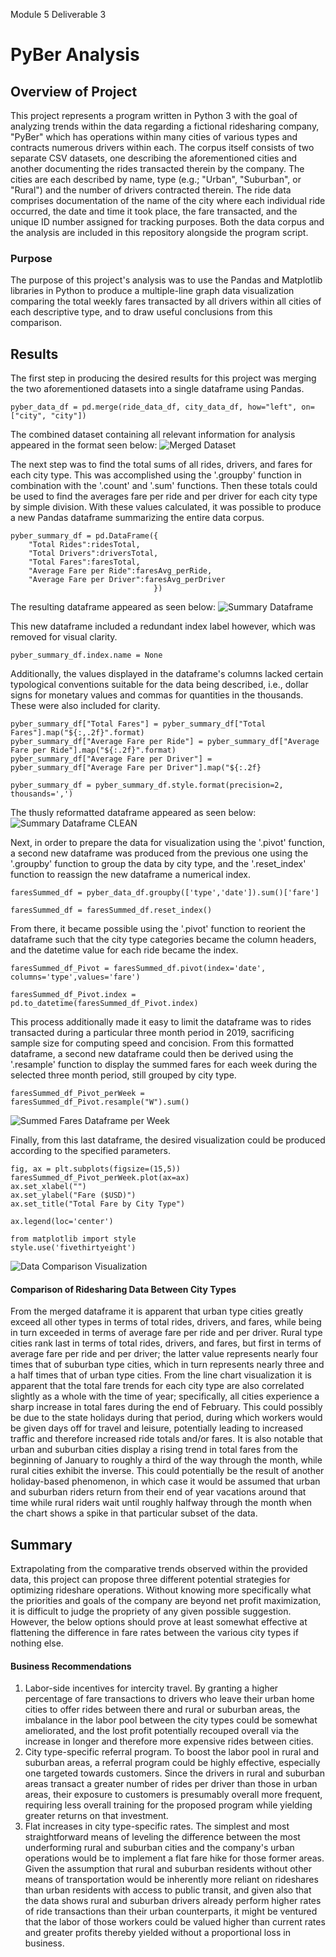 Module 5 Deliverable 3
# PyBer Analysis

## Overview of Project
This project represents a program written in Python 3 with the goal of analyzing trends within the data regarding a fictional ridesharing company, "PyBer" which has operations within many cities of various types and contracts numerous drivers within each.  The corpus itself consists of two separate CSV datasets, one describing the aforementioned cities and another documenting the rides transacted therein by the company.  The cities are each described by name, type (e.g.; "Urban", "Suburban", or "Rural") and the number of drivers contracted therein.  The ride data comprises documentation of the name of the city where each individual ride occurred, the date and time it took place, the fare transacted, and the unique ID number assigned for tracking purposes.  Both the data corpus and the analysis are included in this repository alongside the program script.

### Purpose
The purpose of this project's analysis was to use the Pandas and Matplotlib libraries in Python to produce a multiple-line graph data visualization comparing the total weekly fares transacted by all drivers within all cities of each descriptive type, and to draw useful conclusions from this comparison.   

## Results
The first step in producing the desired results for this project was merging the two aforementioned datasets into a single dataframe using Pandas.  
```
pyber_data_df = pd.merge(ride_data_df, city_data_df, how="left", on=["city", "city"])
```
The combined dataset containing all relevant information for analysis appeared in the format seen below:
![Merged Dataset](https://github.com/AC-Melamed/PyBer_Analysis/blob/main/analysis/MergedDataset.png)

The next step was to find the total sums of all rides, drivers, and fares for each city type.  This was accomplished using the '.groupby' function in combination with the '.count' and '.sum' functions.  Then these totals could be used to find the averages fare per ride and per driver for each city type by simple division.  With these values calculated, it was possible to produce a new Pandas dataframe summarizing the entire data corpus.
```
pyber_summary_df = pd.DataFrame({
    "Total Rides":ridesTotal,
    "Total Drivers":driversTotal,
    "Total Fares":faresTotal,
    "Average Fare per Ride":faresAvg_perRide,
    "Average Fare per Driver":faresAvg_perDriver
                                })
```
The resulting dataframe appeared as seen below:
![Summary Dataframe](https://github.com/AC-Melamed/PyBer_Analysis/blob/main/analysis/SummaryDataframe.png)

This new dataframe included a redundant index label however, which was removed for visual clarity.
```
pyber_summary_df.index.name = None
```
Additionally, the values displayed in the dataframe's columns lacked certain typological conventions suitable for the data being described, i.e., dollar signs for monetary values and commas for quantities in the thousands.  These were also included for clarity.
```
pyber_summary_df["Total Fares"] = pyber_summary_df["Total Fares"].map("${:,.2f}".format)
pyber_summary_df["Average Fare per Ride"] = pyber_summary_df["Average Fare per Ride"].map("${:.2f}".format)
pyber_summary_df["Average Fare per Driver"] = pyber_summary_df["Average Fare per Driver"].map("${:.2f}

pyber_summary_df = pyber_summary_df.style.format(precision=2, thousands=',')
```
The thusly reformatted dataframe appeared as seen below:
![Summary Dataframe CLEAN](https://github.com/AC-Melamed/PyBer_Analysis/blob/main/analysis/SummaryDataframeCLEAN.png)

Next, in order to prepare the data for visualization using the '.pivot' function, a second new dataframe was produced from the previous one using the '.groupby' function to group the data by city type, and the '.reset_index' function to reassign the new dataframe a numerical index.  
```
faresSummed_df = pyber_data_df.groupby(['type','date']).sum()['fare']
```
```
faresSummed_df = faresSummed_df.reset_index()
```
From there, it became possible using the '.pivot' function to reorient the dataframe such that the city type categories became the column headers, and the datetime value for each ride became the index.    
```
faresSummed_df_Pivot = faresSummed_df.pivot(index='date', columns='type',values='fare')
```
```
faresSummed_df_Pivot.index = pd.to_datetime(faresSummed_df_Pivot.index)
```
This process additionally made it easy to limit the dataframe was to rides transacted during a particular three month period in 2019, sacrificing sample size for computing speed and concision.  From this formatted dataframe, a second new dataframe could then be derived using the '.resample' function to display the summed fares for each week during the selected three month period, still grouped by city type.
```
faresSummed_df_Pivot_perWeek = faresSummed_df_Pivot.resample("W").sum()
```
![Summed Fares Dataframe per Week](https://github.com/AC-Melamed/PyBer_Analysis/blob/main/analysis/SummedFaresDataframeWEEKLY%20.png)

Finally, from this last dataframe, the desired visualization could be produced according to the specified parameters.  
```
fig, ax = plt.subplots(figsize=(15,5))
faresSummed_df_Pivot_perWeek.plot(ax=ax)
ax.set_xlabel("")
ax.set_ylabel("Fare ($USD)")
ax.set_title("Total Fare by City Type")

ax.legend(loc='center')

from matplotlib import style
style.use('fivethirtyeight')
```
![Data Comparison Visualization](https://github.com/AC-Melamed/PyBer_Analysis/blob/main/analysis/PyBer_fare_summary.png)

#### Comparison of Ridesharing Data Between City Types
From the merged dataframe it is apparent that urban type cities greatly exceed all other types in terms of total rides, drivers, and fares, while being in turn exceeded in terms of average fare per ride and per driver.  Rural type cities rank last in terms of total rides, drivers, and fares, but first in terms of average fare per ride and per driver; the latter value represents nearly four times that of suburban type cities, which in turn represents nearly three and a half times that of urban type cities.
From the line chart visualization it is apparent that the total fare trends for each city type are also correlated slightly as a whole with the time of year; specifically, all cities experience a sharp increase in total fares during the end of February.  This could possibly be due to the state holidays during that period, during which workers would be given days off for travel and leisure, potentially leading to increased traffic and therefore increased ride totals and/or fares.  It is also notable that urban and suburban cities display a rising trend in total fares from the beginning of January to roughly a third of the way through the month, while rural cities exhibit the inverse.  This could potentially be the result of another holiday-based phenomenon, in which case it would be assumed that urban and suburban riders return from their end of year vacations around that time while rural riders wait until roughly halfway through the month when the chart shows a spike in that particular subset of the data.      

## Summary
Extrapolating from the comparative trends observed within the provided data, this project can propose three different potential strategies for optimizing rideshare operations.  Without knowing more specifically what the priorities and goals of the company are beyond net profit maximization, it is difficult to judge the propriety of any given possible suggestion.  However, the below options should prove at least somewhat effective at flattening the difference in fare rates between the various city types if nothing else.   

#### Business Recommendations
1)  Labor-side incentives for intercity travel.  By granting a higher percentage of fare transactions to drivers who leave their urban home cities to offer rides between there and rural or suburban areas, the imbalance in the labor pool between the city types could be somewhat ameliorated, and the lost profit potentially recouped overall via the increase in longer and therefore more expensive rides between cities.     
2)  City type-specific referral program.  To boost the labor pool in rural and suburban areas, a referral program could be highly effective, especially one targeted towards customers.  Since the drivers in rural and suburban areas transact a greater number of rides per driver than those in urban areas, their exposure to customers is presumably overall more frequent, requiring less overall training for the proposed program while yielding greater returns on that investment. 
3)  Flat increases in city type-specific rates.  The simplest and most straightforward means of leveling the difference between the most underforming rural and suburban cities and the company's urban operations would be to implement a flat fare hike for those former areas.  Given the assumption that rural and suburban residents without other means of transportation would be inherently more reliant on rideshares than urban residents with access to public transit, and given also that the data shows rural and suburban drivers already perform higher rates of ride transactions than their urban counterparts, it might be ventured that the labor of those workers could be valued higher than current rates and greater profits thereby yielded without a proportional loss in business.    

